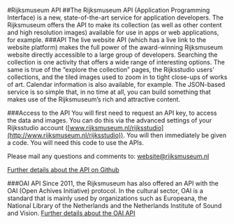 #Rijksmuseum API
##The Rijksmuseum API (Application Programming Interface) is a new, state-of-the-art service for application developers. The Rijksmuseum offers the API to make its collection (as well as other content and high resolution images) available for use in apps or web applications, for example.
###API
The live website API (which has a live link to the website platform) makes the full power of the award-winning Rijksmuseum website directly accessible to a large group of developers. Searching the collection is one activity that offers a wide range of interesting options. The same is true of the “explore the collection” pages, the Rijksstudio users’ collections, and the tiled images used to zoom in to tight close-ups of works of art. Calendar information is also available, for example.
The JSON-based service is so simple that, in no time at all, you can build something that makes use of the Rijksmuseum’s rich and attractive content.

###Access to the API
You will first need to request an API key, to access the data and images. You can do this via the advanced settings of your Rijksstudio account ([www.rijksmuseum.nl/rijksstudio](http://www.rijksmuseum.nl/rijksstudio)). You will then immediately be given a code. You will need this code to use the APIs.

Please mail any questions and comments to: website@rijksmuseum.nl

[Further details about the API on Github](http://rijksmuseum.github.io/)


###OAI API
Since 2011, the Rijksmuseum has also offered an API with the OAI (Open Achives Initiative) protocol. In the cultural sector, OAI is a standard that is mainly used by organizations such as Europeana, the National Library of the Netherlands and the Netherlands Institute of Sound and Vision.
[Further details about the OAI API](https://www.rijksmuseum.nl/en/api/rijksmuseum-oai-api-instructions-for-use)
